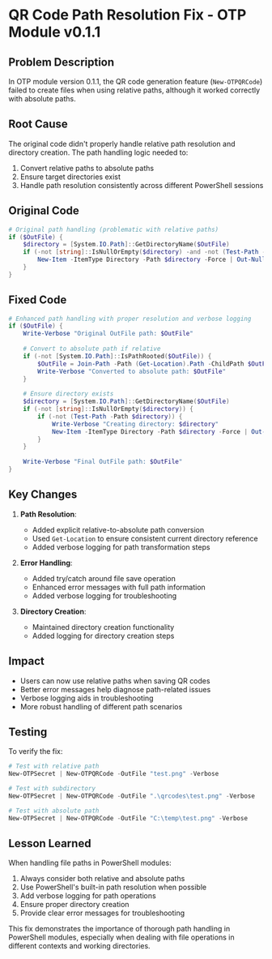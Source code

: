 # QR Code Path Resolution Fix - OTP Module v0.1.1

## Problem Description

In OTP module version 0.1.1, the QR code generation feature (`New-OTPQRCode`) failed to create files when using relative paths, although it worked correctly with absolute paths.

## Root Cause

The original code didn't properly handle relative path resolution and directory creation. The path handling logic needed to:
1. Convert relative paths to absolute paths
2. Ensure target directories exist
3. Handle path resolution consistently across different PowerShell sessions

## Original Code

```powershell
# Original path handling (problematic with relative paths)
if ($OutFile) {
    $directory = [System.IO.Path]::GetDirectoryName($OutFile)
    if (-not [string]::IsNullOrEmpty($directory) -and -not (Test-Path -Path $directory)) {
        New-Item -ItemType Directory -Path $directory -Force | Out-Null
    }
}
```

## Fixed Code

```powershell
# Enhanced path handling with proper resolution and verbose logging
if ($OutFile) {
    Write-Verbose "Original OutFile path: $OutFile"
    
    # Convert to absolute path if relative
    if (-not [System.IO.Path]::IsPathRooted($OutFile)) {
        $OutFile = Join-Path -Path (Get-Location).Path -ChildPath $OutFile
        Write-Verbose "Converted to absolute path: $OutFile"
    }
    
    # Ensure directory exists
    $directory = [System.IO.Path]::GetDirectoryName($OutFile)
    if (-not [string]::IsNullOrEmpty($directory)) {
        if (-not (Test-Path -Path $directory)) {
            Write-Verbose "Creating directory: $directory"
            New-Item -ItemType Directory -Path $directory -Force | Out-Null
        }
    }
    
    Write-Verbose "Final OutFile path: $OutFile"
}
```

## Key Changes

1. **Path Resolution**:
   - Added explicit relative-to-absolute path conversion
   - Used `Get-Location` to ensure consistent current directory reference
   - Added verbose logging for path transformation steps

2. **Error Handling**:
   - Added try/catch around file save operation
   - Enhanced error messages with full path information
   - Added verbose logging for troubleshooting

3. **Directory Creation**:
   - Maintained directory creation functionality
   - Added logging for directory creation steps

## Impact

- Users can now use relative paths when saving QR codes
- Better error messages help diagnose path-related issues
- Verbose logging aids in troubleshooting
- More robust handling of different path scenarios

## Testing

To verify the fix:
```powershell
# Test with relative path
New-OTPSecret | New-OTPQRCode -OutFile "test.png" -Verbose

# Test with subdirectory
New-OTPSecret | New-OTPQRCode -OutFile ".\qrcodes\test.png" -Verbose

# Test with absolute path
New-OTPSecret | New-OTPQRCode -OutFile "C:\temp\test.png" -Verbose
```

## Lesson Learned

When handling file paths in PowerShell modules:
1. Always consider both relative and absolute paths
2. Use PowerShell's built-in path resolution when possible
3. Add verbose logging for path operations
4. Ensure proper directory creation
5. Provide clear error messages for troubleshooting

This fix demonstrates the importance of thorough path handling in PowerShell modules, especially when dealing with file operations in different contexts and working directories.
